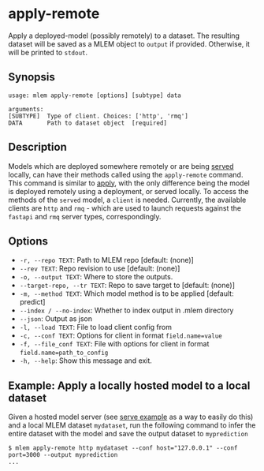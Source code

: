 # apply-remote

Apply a deployed-model (possibly remotely) to a dataset. The resulting
dataset will be saved as a MLEM object to `output` if provided. Otherwise,
it will be printed to `stdout`.

## Synopsis

```usage
usage: mlem apply-remote [options] [subtype] data

arguments:
[SUBTYPE]  Type of client. Choices: ['http', 'rmq']
DATA       Path to dataset object  [required]
```

## Description

Models which are deployed somewhere remotely or are being
[served](/doc/get-started/serving) locally, can have their methods called using the
`apply-remote` command. This command is similar to
[apply](/doc/command-reference/apply), with the only difference being
the model is deployed remotely using a deployment, or served locally.
To access the methods of the `served` model, a `client` is needed.
Currently, the available clients are `http` and `rmq` - which are used
to launch requests against the `fastapi` and `rmq` server types, correspondingly.

## Options

- `-r, --repo TEXT`: Path to MLEM repo [default: (none)]
- `--rev TEXT`: Repo revision to use [default: (none)]
- `-o, --output TEXT`: Where to store the outputs.
- `--target-repo, --tr TEXT`: Repo to save target to [default: (none)]
- `-m, --method TEXT`: Which model method is to be applied [default: predict]
- `--index / --no-index`: Whether to index output in .mlem directory
- `--json`: Output as json
- `-l, --load TEXT`: File to load client config from
- `-c, --conf TEXT`: Options for client in format `field.name=value`
- `-f, --file_conf TEXT`: File with options for client in format
  `field.name=path_to_config`
- `-h, --help`: Show this message and exit.

## Example: Apply a locally hosted model to a local dataset

Given a hosted model server (see [serve example](/doc/command-reference/serve#examples) 
as a way to easily do this) and a local MLEM dataset `mydataset`, run the following command
to infer the entire dataset with the model and save the output dataset to `myprediction`
```mlem
$ mlem apply-remote http mydataset --conf host="127.0.0.1" --conf port=3000 --output myprediction
...
```

> 